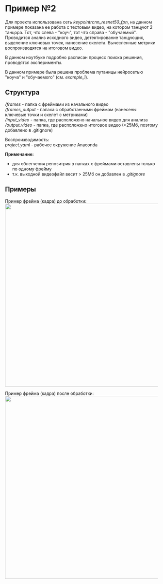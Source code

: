 # Пример №2

Для проекта использована сеть *keypointrcnn_resnet50_fpn*, на данном примере показана ее работа с тестовым видео, на котором танцуют 2 танцора. Тот, что слева - "коуч", тот что справа - "обучаемый". Проводится анализ исходного видео, детектирование танцующих, выделение ключевых точек, нанесение скелета. Вычесленные метрики воспроизводятся на итоговом видео.

В данном ноутбуке подробно расписан процесс поиска решения, проводятся эксперименты.

В данном примере была решена проблема путаницы нейросетью "коуча" и "обучаемого" (см. *example_1*).
     
## Структура

*/frames* - папка с фреймами из начального видео       
*/frames_output* - папака с обработанными фреймам (нанесены ключевые точки и скелет с метриками)       
*/input_video* - папка, где расположено начальное видео для анализа        
*/output_video* - папка, где расположено итоговое видео (>25Мб, поэтому добавлено в .gitignore)        
         
Воспроизводимость:        
*project.yaml* - рабочее окружение Anaconda  

**Примечание:**
- для облегчения репозитрия в папках с фреймами оставлены только по одному фрейму 
- т.к. выходной видеофайл весит > 25Мб он добавлен в *.gitignore*
   
## Примеры

Пример фрейма (кадра) до обработки:      
<image src="frames/frame_10.jpg" width="600">

Пример фрейма (кадра) после обработки:       
<image src="frames_output/frame_10.jpg"  width="600">